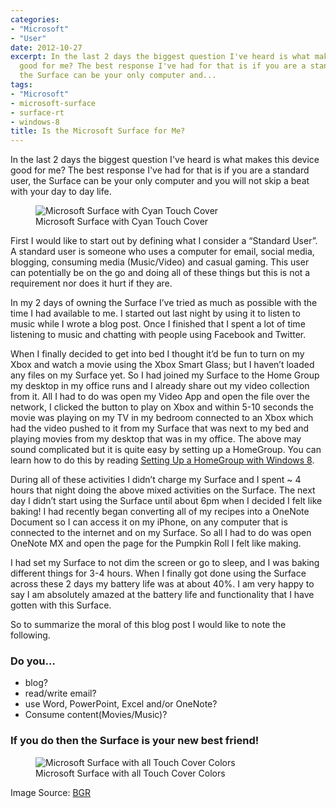 ```yaml
---
categories:
- "Microsoft"
- "User"
date: 2012-10-27
excerpt: In the last 2 days the biggest question I've heard is what makes this device
  good for me? The best response I've had for that is if you are a standard user,
  the Surface can be your only computer and...
tags:
- "Microsoft"
- microsoft-surface
- surface-rt
- windows-8
title: Is the Microsoft Surface for Me?
---
```


In the last 2 days the biggest question I've heard is what makes this device good for me? The best response I've had for that is if you are a standard user, the Surface can be your only computer and you will not skip a beat with your day to day life.

<figure class="aligncenter">
  <img src="{{ site.baseurl }}/assets/img/bgr-surface-cyan-touch-cover-front-view.jpg" alt="Microsoft Surface with Cyan Touch Cover">
  <figcaption>Microsoft Surface with Cyan Touch Cover</figcaption>
</figure>

First I would like to start out by defining what I consider a “Standard User”. A standard user is someone who uses a computer for email, social media, blogging, consuming media (Music/Video) and casual gaming. This user can potentially be on the go and doing all of these things but this is not a requirement nor does it hurt if they are.<!--more-->

In my 2 days of owning the Surface I’ve tried as much as possible with the time I had available to me. I started out last night by using it to listen to music while I wrote a blog post. Once I finished that I spent a lot of time listening to music and chatting with people using Facebook and Twitter.

When I finally decided to get into bed I thought it’d be fun to turn on my Xbox and watch a movie using the Xbox Smart Glass; but I haven’t loaded any files on my Surface yet. So I had joined my Surface to the Home Group my desktop in my office runs and I already share out my video collection from it. All I had to do was open my Video App and open the file over the network, I clicked the button to play on Xbox and within 5-10 seconds the movie was playing on my TV in my bedroom connected to an Xbox which had the video pushed to it from my Surface that was next to my bed and playing movies from my desktop that was in my office. The above may sound complicated but it is quite easy by setting up a HomeGroup. You can learn how to do this by reading [Setting Up a HomeGroup with Windows 8](http://mattblogsit.com/2012/10/27/setting-up-a-homegroup-with-windows-8/).

During all of these activities I didn’t charge my Surface and I spent ~ 4 hours that night doing the above mixed activities on the Surface. The next day I didn’t start using the Surface until about 6pm when I decided I felt like baking! I had recently began converting all of my recipes into a OneNote Document so I can access it on my iPhone, on any computer that is connected to the internet and on my Surface. So all I had to do was open OneNote MX and open the page for the Pumpkin Roll I felt like making.

I had set my Surface to not dim the screen or go to sleep, and I was baking different things for 3-4 hours. When I finally got done using the Surface across these 2 days my battery life was at about 40%. I am very happy to say I am absolutely amazed at the battery life and functionality that I have gotten with this Surface.

So to summarize the moral of this blog post I would like to note the following.

### **Do you…**

- blog?
- read/write email?
- use Word, PowerPoint, Excel and/or OneNote?
- Consume content(Movies/Music)?

### **If you do then the Surface is your new best friend!**

<figure class="aligncenter">
  <img src="{{ site.baseurl }}/assets/img/bgr-surface-layered-touch-cover.jpg" alt="Microsoft Surface with all Touch Cover Colors">
  <figcaption>Microsoft Surface with all Touch Cover Colors</figcaption>
</figure>

Image Source: [BGR](http://bgr.com/gallery/microsoft-surface-press-images/)
